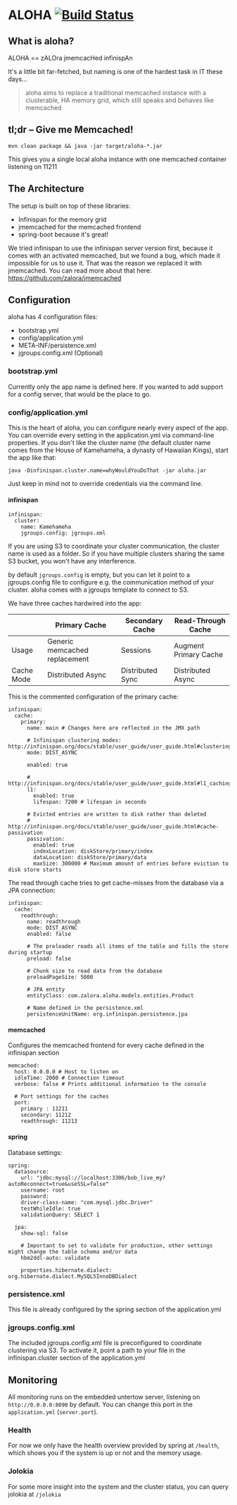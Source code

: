 # ALOHA [![Build Status](https://travis-ci.org/zalora/aloha.svg?branch=master)](https://travis-ci.org/zalora/aloha)

## What is aloha?

ALOHA == zALOra jmemcacHed infinispAn

It's a little bit far-fetched, but naming is one of the hardest task in IT these days...

> aloha aims to replace a traditional memcached instance with a clusterable, HA memory grid, which still speaks and behaves like memcached

## tl;dr &ndash; Give me Memcached!

`mvn clean package && java -jar target/aloha-*.jar`

This gives you a single local aloha instance with one memcached container listening on 11211

## The Architecture

The setup is built on top of these libraries:
- Infinispan for the memory grid
- jmemcached for the memcached frontend
- spring-boot because it's great!

We tried infinispan to use the infinispan server version first, because it comes with an activated memcached, but we
found a bug, which made it impossible for us to use it. That was the reason we replaced it with jmemcached. You can
read more about that here: https://github.com/zalora/jmemcached

## Configuration

aloha has 4 configuration files: 

- bootstrap.yml
- config/application.yml
- META-INF/persistence.xml
- jgroups.config.xml (Optional)

### bootstrap.yml

Currently only the app name is defined here. If you wanted to add support for a config server, that would be the place to go.
   
### config/application.yml

This is the heart of aloha, you can configure nearly every aspect of the app. You can override every
setting in the application.yml via command-line properties. If you don't like the cluster name (the default cluster name
comes from the House of Kamehameha, a dynasty of Hawaiian Kings), start the app like that:

`java -Dinfinispan.cluster.name=whyWouldYouDoThat -jar aloha.jar`

Just keep in mind not to override credentials via the command line.

#### infinispan

```
infinispan:
  cluster:
    name: Kamehameha
    jgroups.config: jgroups.xml
```

If you are using S3 to coordinate your cluster communication, the cluster name 
is used as a folder. So if you have multiple clusters sharing the same S3 bucket,
you won't have any interference. 

by default `jgroups.config` is empty, but you can let it point to a jgroups.config file to
configure e.g. the communication method of your cluster. aloha comes with a jgroups template to
connect to S3. 

We have three caches hardwired into the app:

|            | Primary Cache                 | Secondary Cache  | Read-Through Cache    |
|------------|-------------------------------|------------------|-----------------------|
| Usage      | Generic memcached replacement | Sessions         | Augment Primary Cache |
| Cache Mode | Distributed Async             | Distributed Sync | Distributed Async     |

This is the commented configuration of the primary cache:

```
infinispan:
  cache:
    primary:
      name: main # Changes here are reflected in the JMX path 

      # Infinispan clustering modes: http://infinispan.org/docs/stable/user_guide/user_guide.html#clustering
      mode: DIST_ASYNC  
      
      enabled: true
      
      # http://infinispan.org/docs/stable/user_guide/user_guide.html#l1_caching
      l1:
        enabled: true
        lifespan: 7200 # lifespan in seconds

      # Evicted entries are written to disk rather than deleted
      # http://infinispan.org/docs/stable/user_guide/user_guide.html#cache-passivation
      passivation:
        enabled: true
        indexLocation: diskStore/primary/index
        dataLocation: diskStore/primary/data
        maxSize: 300000 # Maximum amount of entries before eviction to disk store starts
```

The read through cache tries to get cache-misses from the database via a JPA connection:

```
infinispan:
  cache:
    readthrough:
      name: readthrough
      mode: DIST_ASYNC
      enabled: false
      
      # The preloader reads all items of the table and fills the store during startup
      preload: false 
      
      # Chunk size to read data from the database  
      preloadPageSize: 5000
      
      # JPA entity
      entityClass: com.zalora.aloha.models.entities.Product
      
      # Name defined in the persistence.xml
      persistenceUnitName: org.infinispan.persistence.jpa

```

#### memcached

Configures the memcached frontend for every cache defined in the infinispan section

```
memcached:
  host: 0.0.0.0 # Host to listen on
  idleTime: 2000 # Connection timeout
  verbose: false # Prints additional information to the console

  # Port settings for the caches
  port:
    primary : 11211
    secondary: 11212
    readthrough: 11213
```

#### spring

Database settings:

```
spring:
  datasource:
    url: "jdbc:mysql://localhost:3306/bob_live_my?autoReconnect=true&useSSL=false"
    username: root
    password:
    driver-class-name: "com.mysql.jdbc.Driver"
    testWhileIdle: true
    validationQuery: SELECT 1

  jpa:
    show-sql: false
    
    # Important to set to validate for production, other settings might change the table schema and/or data
    hbm2ddl-auto: validate 

    properties.hibernate.dialect: org.hibernate.dialect.MySQL5InnoDBDialect
```

### persistence.xml

This file is already configured by the spring section of the application.yml

### jgroups.config.xml

The included jgroups.config.xml file is preconfigured to coordinate clustering via S3. 
To activate it, point a path to your file in the infinispan.cluster section of the application.yml

## Monitoring

All monitoring runs on the embedded untertow server, listening on `http://0.0.0.0:8090` by default.
You can change this port in the `application.yml` (`server.port`).

### Health

For now we only have the health overview provided by spring at `/health`, which shows you if the system is up or
not and the memory usage.

### Jolokia

For some more insight into the system and the cluster status, you can query jolokia at `/jolokia`
